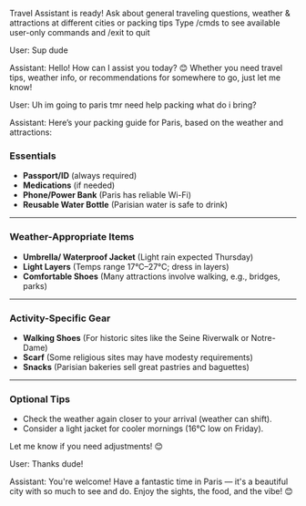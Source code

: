 Travel Assistant is ready! Ask about general traveling questions, weather & attractions at different cities or packing tips
Type /cmds to see available user-only commands and /exit to quit

User: Sup dude

Assistant: Hello! How can I assist you today? 😊 Whether you need travel tips, weather info, or recommendations for somewhere to go, just let me know!

User: Uh im going to paris tmr need help packing what do i bring?

Assistant: Here’s your packing guide for Paris, based on the weather and attractions:

### **Essentials**  
- **Passport/ID** (always required)  
- **Medications** (if needed)  
- **Phone/Power Bank** (Paris has reliable Wi-Fi)  
- **Reusable Water Bottle** (Parisian water is safe to drink)  

---

### **Weather-Appropriate Items**  
- **Umbrella/ Waterproof Jacket** (Light rain expected Thursday)  
- **Light Layers** (Temps range 17°C–27°C; dress in layers)  
- **Comfortable Shoes** (Many attractions involve walking, e.g., bridges, parks)  

---

### **Activity-Specific Gear**  
- **Walking Shoes** (For historic sites like the Seine Riverwalk or Notre-Dame)  
- **Scarf** (Some religious sites may have modesty requirements)  
- **Snacks** (Parisian bakeries sell great pastries and baguettes)  

---

### **Optional Tips**  
- Check the weather again closer to your arrival (weather can shift).  
- Consider a light jacket for cooler mornings (16°C low on Friday).  

Let me know if you need adjustments! 😊

User: Thanks dude!

Assistant: You're welcome! Have a fantastic time in Paris — it's a beautiful city with so much to see and do. Enjoy the sights, the food, and the vibe! 😊